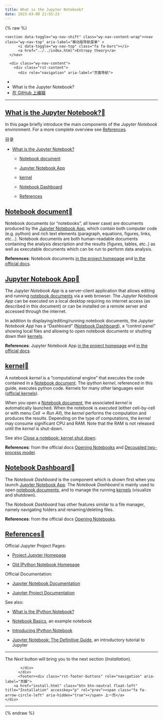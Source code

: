 ```yaml
---
title: What is the Jupyter Notebook?
date: 2023-03-08 21:55:23
---
```

{% raw %}


  
    <section data-toggle="wy-nav-shift" class="wy-nav-content-wrap"><nav class="wy-nav-top" aria-label="移动版导航菜单" >
          <i data-toggle="wy-nav-top" class="fa fa-bars"></i>
          <a href="../../index.html">Entropy theory</a>
      </nav>

      <div class="wy-nav-content">
        <div class="rst-content">
          <div role="navigation" aria-label="页面导航">
  <ul class="wy-breadcrumbs">
      <li><a href="../../index.html" class="icon icon-home"></a></li>
      <li class="breadcrumb-item active">What is the Jupyter Notebook?</li>
<li class="wy-breadcrumbs-aside">
   <a href="https://github.com/609520262/Deploy-static-content-to-Pages/tree/main/docs/index.rst" class="fa fa-github"> 在 GitHub 上编辑</a>
</li>

  </ul>
  <hr/>
</div>
          <div role="main" class="document" itemscope="itemscope" itemtype="http://schema.org/Article">
           <div itemprop="articleBody">
             
  <section id="what-is-the-jupyter-notebook">
<span id="what-is-jupyther"></span><h1><a class="toc-backref" href="#id5" role="doc-backlink">What is the Jupyter Notebook?</a><a class="headerlink" href="#what-is-the-jupyter-notebook" title="此标题的永久链接"></a></h1>
<p>In this page briefly introduce the main components of the <em>Jupyter Notebook</em>
environment. For a more complete overview see <a class="reference internal" href="#references"><span class="std std-ref">References</span></a>.</p>
<nav class="contents" id="id1">
<p class="topic-title">目录</p>
<ul class="simple">
<li><p><a class="reference internal" href="#what-is-the-jupyter-notebook" id="id5">What is the Jupyter Notebook?</a></p>
<ul>
<li><p><a class="reference internal" href="#notebook-document" id="id6">Notebook document</a></p></li>
<li><p><a class="reference internal" href="#jupyter-notebook-app" id="id7">Jupyter Notebook App</a></p></li>
<li><p><a class="reference internal" href="#kernel" id="id8">kernel</a></p></li>
<li><p><a class="reference internal" href="#notebook-dashboard" id="id9">Notebook Dashboard</a></p></li>
<li><p><a class="reference internal" href="#references" id="id10">References</a></p></li>
</ul>
</li>
</ul>
</nav>
<section id="notebook-document">
<span id="id2"></span><h2><a class="toc-backref" href="#id6" role="doc-backlink">Notebook document</a><a class="headerlink" href="#notebook-document" title="此标题的永久链接"></a></h2>
<p>Notebook documents (or “notebooks”, all lower case) are documents
produced by the <a class="reference internal" href="#notebook-app"><span class="std std-ref">Jupyter Notebook App</span></a>, which contain both computer code (e.g. python)
and rich text elements (paragraph, equations, figures, links, etc…).
Notebook documents are both human-readable documents containing the analysis
description and the results (figures, tables, etc..) as well as executable documents
which can be run to perform data analysis.</p>
<p><strong>References</strong>: Notebook documents <a class="reference external" href="http://ipython.org/notebook.html#notebook-documents">in the project homepage</a> and <a class="reference external" href="http://jupyter-notebook.readthedocs.org/en/latest/notebook.html#notebook-documents">in the official docs</a>.</p>
</section>
<section id="jupyter-notebook-app">
<span id="notebook-app"></span><h2><a class="toc-backref" href="#id7" role="doc-backlink">Jupyter Notebook App</a><a class="headerlink" href="#jupyter-notebook-app" title="此标题的永久链接"></a></h2>
<p>The <em>Jupyter Notebook App</em> is a server-client application that allows
editing and running <a class="reference internal" href="#notebook-document"><span class="std std-ref">notebook documents</span></a>
via a web browser.
The <em>Jupyter Notebook App</em> can be executed on a local desktop
requiring no internet access (as described in this document)
or can be installed on a remote server and accessed through the internet.</p>
<p>In addition to displaying/editing/running notebook documents,
the <em>Jupyter Notebook App</em> has a “Dashboard” (<a class="reference internal" href="#dashboard"><span class="std std-ref">Notebook Dashboard</span></a>),
a “control panel” showing local files and allowing to
open notebook documents or shutting down their <a class="reference internal" href="#kernel"><span class="std std-ref">kernels</span></a>.</p>
<p><strong>References</strong>: Jupyter Notebook App
<a class="reference external" href="http://ipython.org/notebook.html">in the project homepage</a> and
<a class="reference external" href="http://jupyter-notebook.readthedocs.org/">in the official docs</a>.</p>
</section>
<section id="kernel">
<span id="id3"></span><h2><a class="toc-backref" href="#id8" role="doc-backlink">kernel</a><a class="headerlink" href="#kernel" title="此标题的永久链接"></a></h2>
<p>A notebook <em>kernel</em> is a “computational engine”
that executes the code contained in a <a class="reference internal" href="#notebook-document"><span class="std std-ref">Notebook document</span></a>.
The <em>ipython kernel</em>, referenced in this guide, executes python code.
Kernels for many other languages exist
(<a class="reference external" href="http://jupyter.readthedocs.org/en/latest/#kernels">official kernels</a>).</p>
<p>When you open a <a class="reference internal" href="#notebook-document"><span class="std std-ref">Notebook document</span></a>, the associated <em>kernel</em> is automatically launched.
When the notebook is <em>executed</em> (either cell-by-cell or with menu <em>Cell -&gt; Run All</em>),
the <em>kernel</em> performs the computation and produces the results.
Depending on the type of computations, the <em>kernel</em> may consume significant
CPU and RAM. Note that the RAM is not released until the <em>kernel</em> is shut-down.</p>
<p>See also <a class="reference internal" href="execute.html#kernel-shutdown"><span class="std std-ref">Close a notebook: kernel shut down</span></a>.</p>
<p><strong>References</strong>: from the official docs
<a class="reference external" href="http://jupyter-notebook.readthedocs.org/en/latest/notebook.html#opening-notebooks">Opening Notebooks</a> and
<a class="reference external" href="http://ipython.org/ipython-doc/stable/overview.html#ipythonzmq">Decoupled two-process model</a>.</p>
</section>
<section id="notebook-dashboard">
<span id="dashboard"></span><h2><a class="toc-backref" href="#id9" role="doc-backlink">Notebook Dashboard</a><a class="headerlink" href="#notebook-dashboard" title="此标题的永久链接"></a></h2>
<p>The <em>Notebook Dashboard</em> is the component which
is shown first when you launch <a class="reference internal" href="#notebook-app"><span class="std std-ref">Jupyter Notebook App</span></a>.
The <em>Notebook Dashboard</em> is mainly used to open <a class="reference internal" href="#notebook-document"><span class="std std-ref">notebook documents</span></a>,
and to manage the running <a class="reference internal" href="#kernel"><span class="std std-ref">kernels</span></a> (visualize and shutdown).</p>
<p>The <em>Notebook Dashboard</em> has other features similar to a file manager, namely
navigating folders and renaming/deleting files.</p>
<p><strong>References</strong>: from the official docs
<a class="reference external" href="http://jupyter-notebook.readthedocs.org/en/latest/notebook.html#opening-notebooks">Opening Notebooks</a>.</p>
</section>
<section id="references">
<span id="id4"></span><h2><a class="toc-backref" href="#id10" role="doc-backlink">References</a><a class="headerlink" href="#references" title="此标题的永久链接"></a></h2>
<p>Official Jupyter Project Pages:</p>
<ul class="simple">
<li><p><a class="reference external" href="https://jupyter.org/">Project Jupyter Homepage</a></p></li>
<li><p><a class="reference external" href="http://ipython.org/notebook.html">Old IPython Notebook Homepage</a></p></li>
</ul>
<p>Official Documentation:</p>
<ul class="simple">
<li><p><a class="reference external" href="http://jupyter-notebook.readthedocs.org/">Jupyter Notebook Documentation</a></p></li>
<li><p><a class="reference external" href="http://jupyter.readthedocs.org/">Jupyter Project Documentation</a></p></li>
</ul>
<p>See also:</p>
<ul class="simple">
<li><p><a class="reference external" href="http://nbviewer.jupyter.org/github/jupyter/notebook/blob/master/docs/source/examples/Notebook/What%20is%20the%20Jupyter%20Notebook.ipynb#">What is the IPython Notebook?</a></p></li>
<li><p><a class="reference external" href="http://nbviewer.jupyter.org/github/jupyter/notebook/blob/master/docs/source/examples/Notebook/Notebook%20Basics.ipynb">Notebook Basics</a>, an example notebook</p></li>
<li><p><a class="reference external" href="http://opentechschool.github.io/python-data-intro/core/notebook.html">Introducing IPython Notebook</a></p></li>
<li><p><a class="reference external" href="https://www.datacamp.com/community/tutorials/tutorial-jupyter-notebook">Jupyter Notebook: The Definitive Guide</a>, an introductory tutorial to Jupyter</p></li>
</ul>
<hr class="docutils" />
<p>The <em>Next</em> button will bring you to the next section (<em>Installation</em>).</p>
</section>
</section>


           </div>
          </div>
          <footer><div class="rst-footer-buttons" role="navigation" aria-label="页脚">
        <a href="install.html" class="btn btn-neutral float-left" title="Installation" accesskey="p" rel="prev"><span class="fa fa-arrow-circle-left" aria-hidden="true"></span> 上一页</a>
    </div>

  <hr/>

  
   

</footer>
        </div>
      </div>
    </section>

  {% endraw %}
